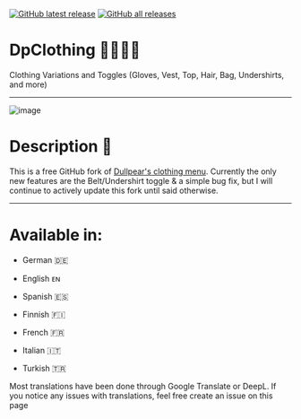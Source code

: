 [![GitHub latest release](https://img.shields.io/github/downloads/Collaze/dpclothing/latest/total?label=latest-release&logo=GitHub)](https://github.com/Collaze/dpclothing/releases/latest)
[![GitHub all releases](https://img.shields.io/github/downloads/Collaze/dpclothing/total?label=all-releases&logo=GitHub)](https://github.com/Collaze/dpclothing/releases)


# DpClothing 👒👕🧤👖

Clothing Variations and Toggles (Gloves, Vest, Top, Hair, Bag, Undershirts, and more)

-----------------------------------

![image](https://user-images.githubusercontent.com/77038583/195846924-3ef25213-b275-4cba-868b-b93b3c242d8a.png)

# Description 📝
This is a free GitHub fork of [Dullpear's clothing menu](https://github.com/andristum/dpclothing). Currently the only new features are the Belt/Undershirt toggle & a simple bug fix, but I will continue to actively update this fork until said otherwise.

-----------------------------------

# Available in:

* German 🇩🇪

* English ᴇɴ

* Spanish 🇪🇸

* Finnish 🇫🇮

* French 🇫🇷

* Italian 🇮🇹

* Turkish 🇹🇷

Most translations have been done through Google Translate or DeepL. If you notice any issues with translations, feel free create an issue on this page
